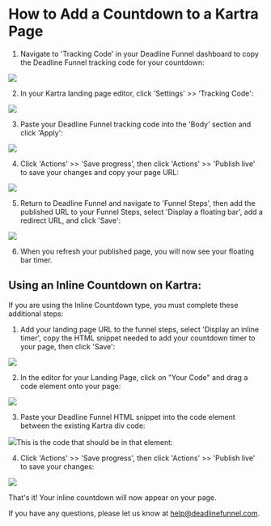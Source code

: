 # How to Add a Countdown to a Kartra Page

1. Navigate to 'Tracking Code' in your Deadline Funnel dashboard to copy the Deadline Funnel tracking code for your countdown:

![](https://s3.amazonaws.com/helpscout.net/docs/assets/53974d6ce4b0c76107b109d1/images/5c7478b904286350d08857c9/file-BieT1BNZ80.png)

2. In your Kartra landing page editor, click 'Settings' &gt;&gt; 'Tracking Code':

![](https://s3.amazonaws.com/helpscout.net/docs/assets/53974d6ce4b0c76107b109d1/images/5ab2d820042863478ea7c407/file-uVV8g34yIN.png)

3. Paste your Deadline Funnel tracking code into the 'Body' section and click 'Apply':

![](https://s3.amazonaws.com/helpscout.net/docs/assets/53974d6ce4b0c76107b109d1/images/5bc0c7a42c7d3a04dd5b9a1b/file-tmnkGi62HS.png)

4. Click 'Actions' &gt;&gt; 'Save progress', then click 'Actions' &gt;&gt; 'Publish live' to save your changes and copy your page URL:

![](https://s3.amazonaws.com/helpscout.net/docs/assets/53974d6ce4b0c76107b109d1/images/5ab2d88c042863478ea7c40d/file-pWZD2euDvv.png)

5. Return to Deadline Funnel and navigate to 'Funnel Steps', then add the published URL to your Funnel Steps, select 'Display a floating bar', add a redirect URL, and click 'Save':

![](https://s3.amazonaws.com/helpscout.net/docs/assets/53974d6ce4b0c76107b109d1/images/5c783c362c7d3a0cb932155e/file-JDPyIgnWsG.png)

6. When you refresh your published page, you will now see your floating bar timer.

## Using an Inline Countdown on Kartra:

If you are using the Inline Countdown type, you must complete these additional steps:

1. Add your landing page URL to the funnel steps, select 'Display an inline timer', copy the HTML snippet needed to add your countdown timer to your page, then click 'Save':

![](https://s3.amazonaws.com/helpscout.net/docs/assets/53974d6ce4b0c76107b109d1/images/5c783cd22c7d3a0cb9321570/file-hMgAYWDhqC.png)

2. In the editor for your Landing Page, click on "Your Code" and drag a code element onto your page:

![](https://s3.amazonaws.com/helpscout.net/docs/assets/53974d6ce4b0c76107b109d1/images/5ab2da712c7d3a56d8873210/file-9h5qj7eoUU.png)

3. Paste your Deadline Funnel HTML snippet into the code element between the existing Kartra div code:

![](https://s3.amazonaws.com/helpscout.net/docs/assets/53974d6ce4b0c76107b109d1/images/5ab2da98042863478ea7c422/file-4l3yBQKnsq.png)This is the code that should be in that element:

4. Click 'Actions' &gt;&gt; 'Save progress', then click 'Actions' &gt;&gt; 'Publish live' to save your changes:

![](https://s3.amazonaws.com/helpscout.net/docs/assets/53974d6ce4b0c76107b109d1/images/5ab2d88c042863478ea7c40d/file-pWZD2euDvv.png)

That's it! Your inline countdown will now appear on your page.

If you have any questions, please let us know at [help@deadlinefunnel.com](mailto:mailto:help@deadlinefunnel.com).

